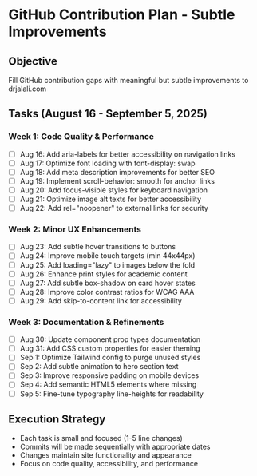 # GitHub Contribution Plan - Subtle Improvements

## Objective
Fill GitHub contribution gaps with meaningful but subtle improvements to drjalali.com

## Tasks (August 16 - September 5, 2025)

### Week 1: Code Quality & Performance
- [ ] Aug 16: Add aria-labels for better accessibility on navigation links
- [ ] Aug 17: Optimize font loading with font-display: swap
- [ ] Aug 18: Add meta description improvements for better SEO
- [ ] Aug 19: Implement scroll-behavior: smooth for anchor links
- [ ] Aug 20: Add focus-visible styles for keyboard navigation
- [ ] Aug 21: Optimize image alt texts for better accessibility
- [ ] Aug 22: Add rel="noopener" to external links for security

### Week 2: Minor UX Enhancements
- [ ] Aug 23: Add subtle hover transitions to buttons
- [ ] Aug 24: Improve mobile touch targets (min 44x44px)
- [ ] Aug 25: Add loading="lazy" to images below the fold
- [ ] Aug 26: Enhance print styles for academic content
- [ ] Aug 27: Add subtle box-shadow on card hover states
- [ ] Aug 28: Improve color contrast ratios for WCAG AAA
- [ ] Aug 29: Add skip-to-content link for accessibility

### Week 3: Documentation & Refinements
- [ ] Aug 30: Update component prop types documentation
- [ ] Aug 31: Add CSS custom properties for easier theming
- [ ] Sep 1: Optimize Tailwind config to purge unused styles
- [ ] Sep 2: Add subtle animation to hero section text
- [ ] Sep 3: Improve responsive padding on mobile devices
- [ ] Sep 4: Add semantic HTML5 elements where missing
- [ ] Sep 5: Fine-tune typography line-heights for readability

## Execution Strategy
- Each task is small and focused (1-5 line changes)
- Commits will be made sequentially with appropriate dates
- Changes maintain site functionality and appearance
- Focus on code quality, accessibility, and performance